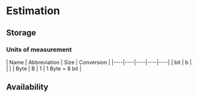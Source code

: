 # Estimation

## Storage
### Units of measurement
| Name | Abbreviation | Size | Conversion |
|----|----|----|----|----|
| bit | b | | |
| Byte | B | 1 | 1 Byte = 8 bit |

## Availability

